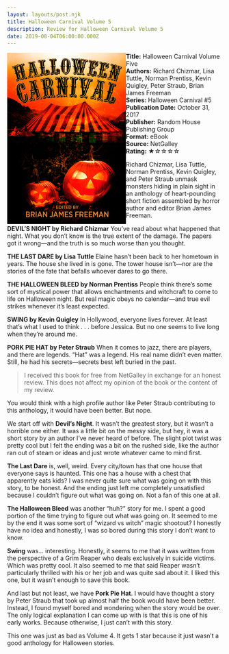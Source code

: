 ```yaml
---
layout: layouts/post.njk
title: Halloween Carnival Volume 5
description: Review for Halloween Carnival Volume 5
date: 2019-08-04T06:00:00.000Z
---
```

<section class="review__info">

<img loading="lazy" class="movie__poster" src="/static/images/book/halloweencarnival.webp" alt="Book Cover for Halloween Carnival Volume Five by Richard Chizmar, Lisa Tuttle, Norman Prentiss, Kevin Quigley, Peter Straub, Brian James Freeman" width="278" height="400" align="left">

<b>Title:</b> Halloween Carnival Volume Five\
<b>Authors:</b> Richard Chizmar, Lisa Tuttle, Norman Prentiss, Kevin Quigley, Peter Straub, Brian James Freeman\
<b>Series:</b> Halloween Carnival #5\
<b>Publication Date:</b> October 31, 2017\
<b>Publisher:</b> Random House Publishing Group\
<b>Format:</b> eBook\
<b>Source:</b> NetGalley\
<b>Rating:</b> &#9733;&#9734;&#9734;&#9734;&#9734;

<p class="review__description">Richard Chizmar, Lisa Tuttle, Norman Prentiss, Kevin Quigley, and Peter Straub unmask monsters hiding in plain sight in an anthology of heart-pounding short fiction assembled by horror author and editor Brian James Freeman. </p>

<p><b>DEVIL’S NIGHT by Richard Chizmar</b> You’ve read about what happened that night. What you don’t know is the true extent of the damage. The papers got it wrong—and the truth is so much worse than you thought.</p>

<p><b>THE LAST DARE by Lisa Tuttle</b> Elaine hasn’t been back to her hometown in years. The house she lived in is gone. The tower house isn’t—nor are the stories of the fate that befalls whoever dares to go there.</p>

<p><b>THE HALLOWEEN BLEED by Norman Prentiss</b> People think there’s some sort of mystical power that allows enchantments and witchcraft to come to life on Halloween night. But real magic obeys no calendar—and true evil strikes whenever it’s least expected.</p>

<p><b>SWING by Kevin Quigley</b> In Hollywood, everyone lives forever. At least that’s what I used to think . . . before Jessica. But no one seems to live long when they’re around me.</p>

<p><b>PORK PIE HAT by Peter Straub</b> When it comes to jazz, there are players, and there are legends. “Hat” was a legend. His real name didn’t even matter. Still, he had his secrets—secrets best left buried in the past.</p>

</section>

> I received this book for free from NetGalley in exchange for an honest review. This does not affect my opinion of the book or the content of my review.

You would think with a high profile author like Peter Straub contributing to this anthology, it would have been better. But nope.

We start off with **Devil’s Night**. It wasn’t the greatest story, but it wasn’t a horrible one either. It was a little bit on the messy side, but hey, it was a short story by an author I’ve never heard of before. The slight plot twist was pretty cool but I felt the ending was a bit on the rushed side, like the author ran out of steam or ideas and just wrote whatever came to mind first.

**The Last Dare** is, well, weird. Every city/town has that one house that everyone says is haunted. This one has a house with a chest that apparently eats kids? I was never quite sure what was going on with this story, to be honest. And the ending just left me completely unsatisfied because I couldn’t figure out what was going on. Not a fan of this one at all.

**The Halloween Bleed** was another “huh?” story for me. I spent a good portion of the time trying to figure out what was going on. It seemed to me by the end it was some sort of “wizard vs witch” magic shootout? I honestly have no idea and honestly, I was so bored during this story I don’t want to know.

**Swing** was… interesting. Honestly, it seems to me that it was written from the perspective of a Grim Reaper who deals exclusively in suicide victims. Which was pretty cool. It also seemed to me that said Reaper wasn’t particularly thrilled with his or her job and was quite sad about it. I liked this one, but it wasn’t enough to save this book.

And last but not least, we have **Pork Pie Hat**. I would have thought a story by Peter Straub that took up almost half the book would have been better. Instead, I found myself bored and wondering when the story would be over. The only logical explanation I can come up with is that this is one of his early works. Because otherwise, I just can’t with this story.

This one was just as bad as Volume 4. It gets 1 star because it just wasn’t a good anthology for Halloween stories.